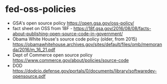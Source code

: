 # fed-oss-policies

- GSA's open source policy https://open.gsa.gov/oss-policy/
- fact sheet on OSS from 18F - https://18f.gsa.gov/2016/08/08/facts-about-publishing-open-source-code-in-government/
- Obama White House's source code policy (older, from 2015) https://obamawhitehouse.archives.gov/sites/default/files/omb/memoranda/2016/m_16_21.pdf
- Dept of Commerce open source policy https://www.commerce.gov/about/policies/source-code
- DOD https://dodcio.defense.gov/portals/0/documents/library/softwaredev-opensource.pdf
